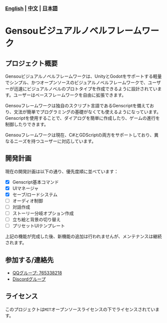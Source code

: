 ### **[English](../README.md)** | **[中文](README_ZH.md)** | **[日本語](README_JA.md)**   

# Gensouビジュアルノベルフレームワーク

## プロジェクト概要  

Gensouビジュアルノベルフレームワークは、UnityとGodotをサポートする軽量でシンプル、かつオープンソースのビジュアルノベルフレームワークで、ユーザーが迅速にビジュアルノベルのプロトタイプを作成できるように設計されています。ユーザーはベースフレームワークを自由に拡張できます。

Gensouフレームワークは独自のスクリプト言語であるGenscriptを備えており、文法が簡単でプログラミングの基礎がなくても使えるようになっています。Genscriptを使用することで、ダイアログを簡単に作成したり、ゲームの進行を制御したりできます。

Gensouフレームワークは現在、C#とGDScriptの両方をサポートしており、異なるニーズを持つユーザーに対応しています。

## 開発計画

現在の開発計画は以下の通り、優先度順に並べています：
- [x] Genscript基本コマンド
- [x] UIマネージャ
- [x] セーブ/ロードシステム
- [ ] オーディオ制御
- [ ] 対話作成
- [ ] ストーリー分岐オプション作成
- [ ] 立ち絵と背景の切り替え
- [ ] プリセットUIテンプレート

上記の機能が完成した後、新機能の追加は行われませんが、メンテナンスは継続されます。

## 参加する/連絡先

- [QQグループ: 765338218](https://qm.qq.com/q/4i8yIyGcHS)  
- [Discordグループ](https://discord.gg/TfYFWKY3uH)

## ライセンス

このプロジェクトは`MIT`オープンソースライセンスの下でライセンスされています。
